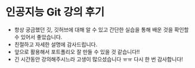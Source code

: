 # 인공지능 Git 강의 후기

- 항상 궁금했던 깃, 깃허브에 대해 알 수 있고 간단한 실습을 통해 배운 것을 확인할 수 있어서 좋았습니다.
- 친절하고 자세한 설명에 감사드립니다.
- 앞으로 활용해서 포트폴리오 잘 만들 수 있을 것 같습니다!! 
- 긴 시간동안 강의해주시느라 고생이 많으셨습니다 ㅠㅠ 다시 한 번 감사합니다!
